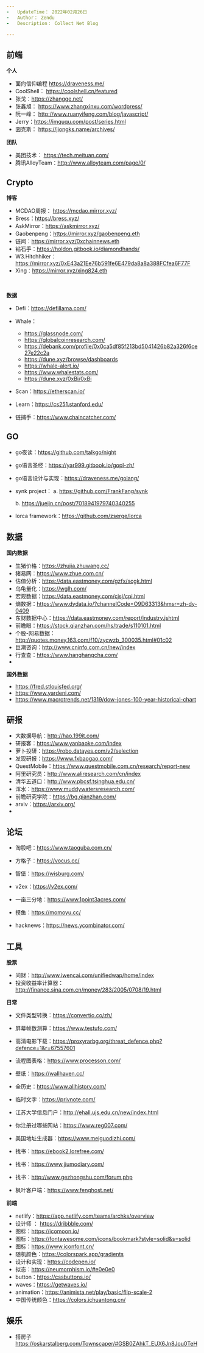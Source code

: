 ```yaml
---
-   UpdateTime： 2022年02月26日
-   Author： Zendu
-   Description： Collect Net Blog

---
```




## 前端

**个人**

-   面向信仰编程 https://draveness.me/
-   CoolShell： https://coolshell.cn/featured
-   张戈：https://zhangge.net/
-   张鑫旭： https://www.zhangxinxu.com/wordpress/
-   阮一峰： http://www.ruanyifeng.com/blog/javascript/
-   Jerry：https://imququ.com/post/series.html
-   囧克斯： https://jiongks.name/archives/



**团队**

-   美团技术： https://tech.meituan.com/
-   腾讯AlloyTeam：http://www.alloyteam.com/page/0/



## Crypto

**博客**

-   MCDAO周报： https://mcdao.mirror.xyz/
-   Bress：https://bress.xyz/
-   AskMirror：https://askmirror.xyz/
-   Gaobenpeng：https://mirror.xyz/gaobenpeng.eth
-   链闻：https://mirror.xyz/0xchainnews.eth
-   钻石手：https://holdon.gitbook.io/diamondhands/
-   W3.Hitchhiker：https://mirror.xyz/0xE43a21Ee76b591fe6E479da8a8a388FCfea6F77F
-   Xing：https://mirror.xyz/xing824.eth

<br>

**数据**

-   Defi：https://defillama.com/
-   Whale：
    -   https://glassnode.com/
    -   https://globalcoinresearch.com/
    -   https://debank.com/profile/0x0ca5df85f213bd5041426b82a326f6ce27e22c2a
    -   https://dune.xyz/browse/dashboards
    -   https://whale-alert.io/
    -   https://www.whalestats.com/
    -   https://dune.xyz/0xBi/0xBi
    
-   Scan：https://etherscan.io/
-   Learn：https://cs251.stanford.edu/
-   链捕手：https://www.chaincatcher.com/







## GO

-   go夜读：https://github.com/talkgo/night

-   go语言圣经：https://yar999.gitbook.io/gopl-zh/

-   go语言设计与实现：https://draveness.me/golang/

-   synk project：
    a. https://github.com/FrankFang/synk

    b. https://juejin.cn/post/7018941979740340255


-   lorca framework：https://github.com/zserge/lorca







## 数据

**国内数据**

-   生猪价格：https://zhujia.zhuwang.cc/
-   猪易网：https://www.zhue.com.cn/
-   估值分析：https://data.eastmoney.com/gzfx/scgk.html
-   乌龟量化：https://wglh.com/
-   宏观数据：https://data.eastmoney.com/cjsj/cpi.html
-   熵数据：https://www.dydata.io/?channelCode=O9D63313&hmsr=zh-dy-0409
-   东财数据中心：https://data.eastmoney.com/report/industry.jshtml
-   前瞻眼：https://stock.qianzhan.com/hs/trade/s110101.html
-   个股-网易数据：http://quotes.money.163.com/f10/zycwzb_300035.html#01c02
-   巨潮咨询：http://www.cninfo.com.cn/new/index
-   行查查：https://www.hanghangcha.com/
-   



**国外数据**

-   https://fred.stlouisfed.org/
-   https://www.yardeni.com/
-   https://www.macrotrends.net/1319/dow-jones-100-year-historical-chart







## 研报

-   大数据导航：http://hao.199it.com/
-   研报客：https://www.yanbaoke.com/index
-   萝卜投研：https://robo.datayes.com/v2/selection
-   发现研报：https://www.fxbaogao.com/
-   QuestMobile：https://www.questmobile.com.cn/research/report-new
-   阿里研究员：http://www.aliresearch.com/cn/index
-   清华五道口：http://www.pbcsf.tsinghua.edu.cn/
-   浑水：https://www.muddywatersresearch.com/
-   前瞻研究学院：https://bg.qianzhan.com/
-   arxiv：https://arxiv.org/
-   





## 论坛

-   淘股吧：https://www.taoguba.com.cn/

-   方格子：https://vocus.cc/

-   智堡：https://wisburg.com/

-   v2ex：https://v2ex.com/

-   一亩三分地：https://www.1point3acres.com/

-   摸鱼：https://momoyu.cc/

-   hacknews：https://news.ycombinator.com/

    





## 工具

**股票**

-   问财：http://www.iwencai.com/unifiedwap/home/index
-   投资收益率计算器：http://finance.sina.com.cn/money/283/2005/0708/19.html



**日常**

-   文件类型转换：https://convertio.co/zh/

-   屏幕帧数测算：https://www.testufo.com/

-   高清电影下载：https://proxyrarbg.org/threat_defence.php?defence=1&r=67557601

-   流程图表格：https://www.processon.com/

-   壁纸：https://wallhaven.cc/

-   全历史：https://www.allhistory.com/

-   临时文字：https://privnote.com/

-   江苏大学信息门户：http://ehall.ujs.edu.cn/new/index.html

-   你注册过哪些网站：https://www.reg007.com/

-   美国地址生成器：https://www.meiguodizhi.com/

-   找书：https://ebook2.lorefree.com/

-   找书：https://www.jiumodiary.com/

-   找书：http://www.gezhongshu.com/forum.php

-   枫叶客户端：https://www.fenghost.net/

    



**前端**

-   netlify：https://app.netlify.com/teams/archks/overview
-   设计师 ： https://dribbble.com/
-   图标：https://icomoon.io/
-   图标：https://fontawesome.com/icons/bookmark?style=solid&s=solid
-   图标：https://www.iconfont.cn/
-   随机颜色：https://colorspark.app/gradients
-   设计和实现：https://codepen.io/
-   拟态：https://neumorphism.io/#e0e0e0
-   button：https://cssbuttons.io/
-   waves：https://getwaves.io/
-   animation：https://animista.net/play/basic/flip-scale-2
-   中国传统颜色：https://colors.ichuantong.cn/



## 娱乐

-   搭房子 https://oskarstalberg.com/Townscaper/#GSB0ZAhkT_EUX6Jn8Jou0TeH





